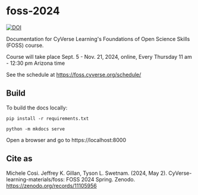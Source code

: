 # foss-2024

[![DOI](https://zenodo.org/badge/DOI/10.5281/zenodo.11105956.svg)](https://doi.org/10.5281/zenodo.11105956)


Documentation for CyVerse Learning's Foundations of Open Science Skills (FOSS) course. 

Course will take place Sept. 5 - Nov. 21, 2024, online, Every Thursday 11 am - 12:30 pm Arizona time

See the schedule at https://foss.cyverse.org/schedule/

## Build

To build the docs locally:

```
pip install -r requirements.txt

python -m mkdocs serve
```
Open a browser and go to https://localhost:8000
## Cite as

Michele Cosi. Jeffrey K. Gillan, Tyson L. Swetnam. (2024, May 2). CyVerse-learning-materials/foss: FOSS 2024 Spring. Zenodo. https://zenodo.org/records/11105956
